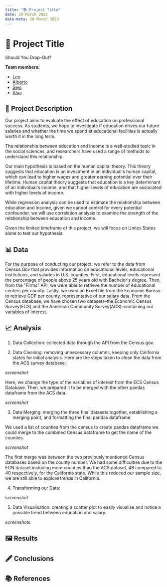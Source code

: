 ```yaml
---
title: "📚 Project Title"
date: 20 March 2023
date-meta: 20 March 2023
---
```


# 🤖 Project Title
Should You Drop-Out?

**Team members:** 

- [Leo]()
- [Alberto]()
- [Seyi]()
- [Alua]()

## 📝 Project Description

Our project aims to evaluate the effect of education on professional success. As students, we hope to investigate if education drives our future salaries and whether the time we spend at educational facilities is actually worth it in the long term. 

The relationship between education and income is a well-studied topic in the social sciences, and researchers have used a range of methods to understand this relationship. 

Our main hypothesis is based on the human capital theory. This theory suggests that education is an investment in an individual's human capital, which can lead to higher wages and greater earning potential over their lifetime. Human capital theory suggests that education is a key determinant of an individual's income, and that higher levels of education are associated with higher levels of income.

While regression analysis can be used to estimate the relationship between education and income, given we cannot control for every potential confounder, we will use correlation analysis to examine the strength of the relationship between education and income. 

 Given the limited timeframe of this project, we will focus on Unites States alone to test our hypothesis.

## 📊 Data

For the purpose of conducting our project, we refer to the data from Census.Gov that provides information on educational levels, educational institutions, and salaries in U.S. counties.  First, educational levels represent the percentage of people above 25 years old with Bachelor's degree. Then, from the "Firms" API, we were able to retrieve the number of educational centers per county. Lastly, we used an Excel file from the Economic Bureau to retrieve GDP per county, representative of our salary data. From the Census database, we have chosen two datasets–the Economic Census Survey(ECS) and the American Community Survey(ACS)–containing our variables of interest.

## 📈 Analysis

1) Data Collection: collected data through the API from the Census.gov. 

2) Data Cleaning: removing unnecessary columns, keeping only California states for initial analysis. Here are  the steps taken to clean the data from the ACS survey database:

*screenshot*

Here, we change the type of the variables of interest from the ECS Census Database. Then, we prepared it to be merged with the other pandas dataframe from the ACS data.

*screenshot*

3) Data Merging: merging the three final datasets together, establishing a merging point, and formatting the final pandas dataframe.

We used a list of counties from the census to create pandas dataframe we could merge to the combined Census dataframe to get the name of the counties.

*screenshot*

The first merge was between the two previously mentioned Census databases based on the county number. We had some difficulties due to the ECN dataset including more counties than the ACS dataset, 48 compared to 40 respectively, for the California state. While this reduced our sample size,  we are still able to explore trends in California.

4) Transforming our Data:

*screenshot*

5) Data Visualisation: creating a scatter plot to easily visualise and notice a possible trend between education and salary. 

*screenshots*

## 🖼️ Results

## 🖋️ Conclusions

## 📚 References
